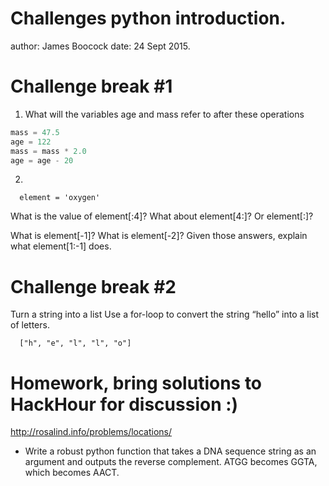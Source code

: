 Challenges python introduction.
========================================================
author: James Boocock
date: 24 Sept 2015.

Challenge break #1
========================================================

1. What will the variables age and mass refer to after these
   operations


```python
mass = 47.5
age = 122
mass = mass * 2.0
age = age - 20
```

2.

```
  element = 'oxygen'
```

What is the value of element[:4]? What about element[4:]? Or element[:]?

What is element[-1]? What is element[-2]? Given those answers, explain what element[1:-1] does.


Challenge break #2
========================================================

Turn a string into a list
Use a for-loop to convert the string “hello” into a list of letters.

```
  ["h", "e", "l", "l", "o"]
```

Homework, bring solutions to HackHour for discussion :)
========================================================

http://rosalind.info/problems/locations/

- Write a robust python function that takes a DNA sequence string as an argument and outputs
  the reverse complement. ATGG becomes GGTA, which becomes AACT.
